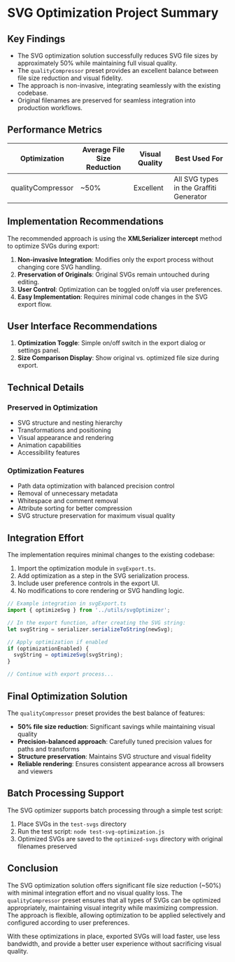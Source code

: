 # SVG Optimization Project Summary

## Key Findings

- The SVG optimization solution successfully reduces SVG file sizes by approximately 50% while maintaining full visual quality.
- The `qualityCompressor` preset provides an excellent balance between file size reduction and visual fidelity.
- The approach is non-invasive, integrating seamlessly with the existing codebase.
- Original filenames are preserved for seamless integration into production workflows.

## Performance Metrics

| Optimization | Average File Size Reduction | Visual Quality | Best Used For |
|-------------|----------------------------|----------------|--------------|
| qualityCompressor | ~50% | Excellent | All SVG types in the Graffiti Generator |

## Implementation Recommendations

The recommended approach is using the **XMLSerializer intercept** method to optimize SVGs during export:

1. **Non-invasive Integration**: Modifies only the export process without changing core SVG handling.
2. **Preservation of Originals**: Original SVGs remain untouched during editing.
3. **User Control**: Optimization can be toggled on/off via user preferences.
4. **Easy Implementation**: Requires minimal code changes in the SVG export flow.

## User Interface Recommendations

1. **Optimization Toggle**: Simple on/off switch in the export dialog or settings panel.
2. **Size Comparison Display**: Show original vs. optimized file size during export.

## Technical Details

### Preserved in Optimization
- SVG structure and nesting hierarchy
- Transformations and positioning
- Visual appearance and rendering
- Animation capabilities
- Accessibility features

### Optimization Features
- Path data optimization with balanced precision control
- Removal of unnecessary metadata
- Whitespace and comment removal
- Attribute sorting for better compression
- SVG structure preservation for maximum visual quality

## Integration Effort

The implementation requires minimal changes to the existing codebase:

1. Import the optimization module in `svgExport.ts`.
2. Add optimization as a step in the SVG serialization process.
3. Include user preference controls in the export UI.
4. No modifications to core rendering or SVG handling logic.

```typescript
// Example integration in svgExport.ts
import { optimizeSvg } from '../utils/svgOptimizer';

// In the export function, after creating the SVG string:
let svgString = serializer.serializeToString(newSvg);

// Apply optimization if enabled
if (optimizationEnabled) {
  svgString = optimizeSvg(svgString);
}

// Continue with export process...
```

## Final Optimization Solution

The `qualityCompressor` preset provides the best balance of features:

- **50% file size reduction**: Significant savings while maintaining visual quality
- **Precision-balanced approach**: Carefully tuned precision values for paths and transforms
- **Structure preservation**: Maintains SVG structure and visual fidelity
- **Reliable rendering**: Ensures consistent appearance across all browsers and viewers

## Batch Processing Support

The SVG optimizer supports batch processing through a simple test script:

1. Place SVGs in the `test-svgs` directory
2. Run the test script: `node test-svg-optimization.js`
3. Optimized SVGs are saved to the `optimized-svgs` directory with original filenames preserved

## Conclusion

The SVG optimization solution offers significant file size reduction (~50%) with minimal integration effort and no visual quality loss. The `qualityCompressor` preset ensures that all types of SVGs can be optimized appropriately, maintaining visual integrity while maximizing compression. The approach is flexible, allowing optimization to be applied selectively and configured according to user preferences.

With these optimizations in place, exported SVGs will load faster, use less bandwidth, and provide a better user experience without sacrificing visual quality. 